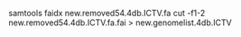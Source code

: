 samtools faidx new.removed54.4db.ICTV.fa
cut -f1-2 new.removed54.4db.ICTV.fa.fai > new.genomelist.4db.ICTV
